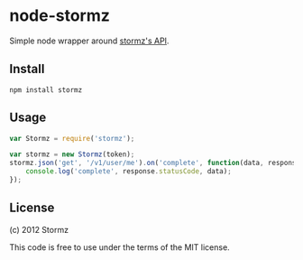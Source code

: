 # node-stormz

Simple node wrapper around [stormz's API](http://developer.stormz.me).

## Install

    npm install stormz

## Usage

```javascript
var Stormz = require('stormz');

var stormz = new Stormz(token);
stormz.json('get', '/v1/user/me').on('complete', function(data, response) {
    console.log('complete', response.statusCode, data);
});
```

## License

(c) 2012 Stormz

This code is free to use under the terms of the MIT license.
